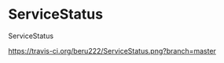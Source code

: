 ServiceStatus
=============

ServiceStatus

https://travis-ci.org/beru222/ServiceStatus.png?branch=master
